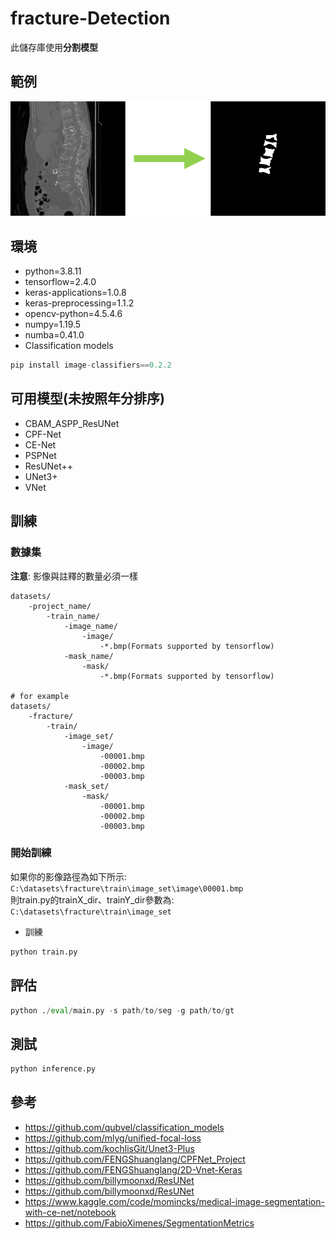 # fracture-Detection
 此儲存庫使用**分割模型**
 
## 範例
 ![segmentation](https://github.com/qpal147147/fracture-Detection/blob/segmentation/segmentation.png)  
 
## 環境
* python=3.8.11
* tensorflow=2.4.0
* keras-applications=1.0.8
* keras-preprocessing=1.1.2
* opencv-python=4.5.4.6
* numpy=1.19.5
* numba=0.41.0
* Classification models
```python
pip install image-classifiers==0.2.2
```

## 可用模型(未按照年分排序)
* CBAM_ASPP_ResUNet
* CPF-Net
* CE-Net
* PSPNet
* ResUNet++
* UNet3+
* VNet

## 訓練
 ### 數據集
 **注意**: 影像與註釋的數量必須一樣
 
    datasets/
        -project_name/
            -train_name/
                -image_name/
                    -image/
                        -*.bmp(Formats supported by tensorflow)
                -mask_name/
                    -mask/
                        -*.bmp(Formats supported by tensorflow)

    # for example
    datasets/
        -fracture/
            -train/
                -image_set/
                    -image/
                        -00001.bmp
                        -00002.bmp
                        -00003.bmp
                -mask_set/
                    -mask/
                        -00001.bmp
                        -00002.bmp
                        -00003.bmp
                  
   ### 開始訓練
   如果你的影像路徑為如下所示:
   ```C:\datasets\fracture\train\image_set\image\00001.bmp```  
   則train.py的trainX_dir、trainY_dir參數為:
   ```C:\datasets\fracture\train\image_set```
   
   * 訓練
   ```python
   python train.py
   ```

## 評估
 ```python
 python ./eval/main.py -s path/to/seg -g path/to/gt
 ```
## 測試
 ```python
 python inference.py
 ```
 
## 參考
* <https://github.com/qubvel/classification_models>
* <https://github.com/mlyg/unified-focal-loss>
* <https://github.com/kochlisGit/Unet3-Plus>
* <https://github.com/FENGShuanglang/CPFNet_Project>
* <https://github.com/FENGShuanglang/2D-Vnet-Keras>
* <https://github.com/billymoonxd/ResUNet>
* <https://github.com/billymoonxd/ResUNet>
* <https://www.kaggle.com/code/momincks/medical-image-segmentation-with-ce-net/notebook>
* <https://github.com/FabioXimenes/SegmentationMetrics>
